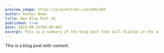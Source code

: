```yaml
---
preview_image: https://placekitten.com/640/360
author: Author Name
title: New Blog Post 16
published: true
date: 2019-09-15T05:00:00Z
excerpt: This is a summary of the blog post that will display in the article list.
---
```


This is a blog post with content.